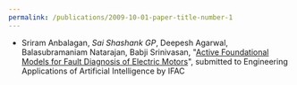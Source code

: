 ```yaml
---
permalink: /publications/2009-10-01-paper-title-number-1
---
```

- Sriram Anbalagan, _Sai Shashank GP_, Deepesh Agarwal, Balasubramaniam Natarajan, Babji Srinivasan, "[Active Foundational Models for Fault Diagnosis of Electric Motors](https://arxiv.org/pdf/2311.15516.pdf)", submitted to Engineering Applications of Artificial Intelligence by IFAC 
